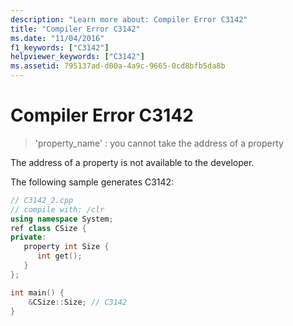 ```yaml
---
description: "Learn more about: Compiler Error C3142"
title: "Compiler Error C3142"
ms.date: "11/04/2016"
f1_keywords: ["C3142"]
helpviewer_keywords: ["C3142"]
ms.assetid: 795137ad-d00a-4a9c-9665-0cd8bfb5da8b
---
```

# Compiler Error C3142

> 'property_name' : you cannot take the address of a property

The address of a property is not available to the developer.

The following sample generates C3142:

```cpp
// C3142_2.cpp
// compile with: /clr
using namespace System;
ref class CSize {
private:
   property int Size {
      int get();
   }
};

int main() {
    &CSize::Size; // C3142
}
```

